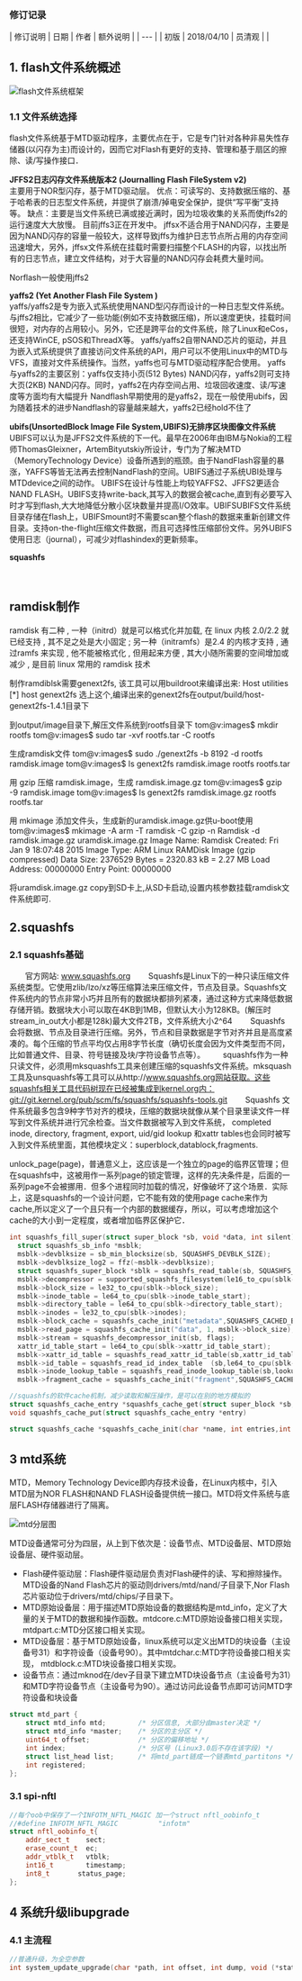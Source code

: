 ##

###  修订记录
| 修订说明 | 日期 | 作者 | 额外说明 |
| --- |
| 初版 | 2018/04/10 | 员清观 |  |

## 1. flash文件系统概述

![flash文件系统框架](pic_dir/flash文件系统框架.png)


### 1.1 文件系统选择
flash文件系统基于MTD驱动程序，主要优点在于，它是专门针对各种非易失性存储器(以闪存为主)而设计的，因而它对Flash有更好的支持、管理和基于扇区的擦除、读/写操作接口．

**JFFS2日志闪存文件系统版本2 (Journalling Flash FileSystem v2)**<br>
主要用于NOR型闪存，基于MTD驱动层。
优点：可读写的、支持数据压缩的、基于哈希表的日志型文件系统，并提供了崩溃/掉电安全保护，提供“写平衡”支持等。
缺点：主要是当文件系统已满或接近满时，因为垃圾收集的关系而使jffs2的运行速度大大放慢。
目前jffs3正在开发中。
jffsx不适合用于NAND闪存，主要是因为NAND闪存的容量一般较大，这样导致jffs为维护日志节点所占用的内存空间迅速增大，另外，jffsx文件系统在挂载时需要扫描整个FLASH的内容，以找出所有的日志节点，建立文件结构，对于大容量的NAND闪存会耗费大量时间。

Norflash一般使用jffs2

**yaffs2 (Yet Another Flash File System )**<br>
yaffs/yaffs2是专为嵌入式系统使用NAND型闪存而设计的一种日志型文件系统。与jffs2相比，它减少了一些功能(例如不支持数据压缩)，所以速度更快，挂载时间很短，对内存的占用较小。另外，它还是跨平台的文件系统，除了Linux和eCos，还支持WinCE, pSOS和ThreadX等。
yaffs/yaffs2自带NAND芯片的驱动，并且为嵌入式系统提供了直接访问文件系统的API，用户可以不使用Linux中的MTD与VFS，直接对文件系统操作。当然，yaffs也可与MTD驱动程序配合使用。
yaffs与yaffs2的主要区别：yaffs仅支持小页(512 Bytes) NAND闪存，yaffs2则可支持大页(2KB) NAND闪存。同时，yaffs2在内存空间占用、垃圾回收速度、读/写速度等方面均有大幅提升
Nandflash早期使用的是yaffs2，现在一般使用ubifs，因为随着技术的进步Nandflash的容量越来越大，yaffs2已经hold不住了

**ubifs(UnsortedBlock Image File System,UBIFS)无排序区块图像文件系统**<br>
UBIFS可以认为是JFFS2文件系统的下一代。最早在2006年由IBM与Nokia的工程师ThomasGleixner，ArtemBityutskiy所设计，专门为了解决MTD（MemoryTechnology Device）设备所遇到的瓶颈。由于NandFlash容量的暴涨，YAFFS等皆无法再去控制NandFlash的空间。UBIFS通过子系统UBI处理与MTDdevice之间的动作。
UBIFS在设计与性能上均较YAFFS2、JFFS2更适合NAND FLASH。UBIFS支持write-back,其写入的数据会被cache,直到有必要写入时才写到flash,大大地降低分散小区块数量并提高I/O效率。UBIFSUBIFS文件系统目录存储在flash上，UBIFSmount时不需要scan整个flash的数据来重新创建文件目录。支持on-the-flight压缩文件数据，而且可选择性压缩部份文件。另外UBIFS使用日志（journal），可减少对flashindex的更新频率。

**squashfs**<br>

　　



## ramdisk制作
ramdisk 有二种 , 一种（initrd）就是可以格式化并加载, 在 linux 内核 2.0/2.2 就已经支持 , 其不足之处是大小固定 ; 另一种（initramfs）是2.4 的内核才支持 , 通过ramfs 来实现 , 他不能被格式化 , 但用起来方便 , 其大小随所需要的空间增加或减少 , 是目前 linux 常用的 ramdisk 技术

   制作ramdiblsk需要genext2fs, 该工具可以用buildroot来编译出来:
   Host utilities
         [*] host genext2fs 选上这个,编译出来的genext2fs在output/build/host-genext2fs-1.4.1目录下


   到output/image目录下,解压文件系统到rootfs目录下
   tom@v:images$ mkdir rootfs
   tom@v:images$ sudo tar -xvf rootfs.tar -C rootfs


   生成ramdisk文件
   tom@v:images$ sudo ./genext2fs -b 8192 -d rootfs ramdisk.image
   tom@v:images$ ls
      genext2fs  ramdisk.image  rootfs  rootfs.tar


   用 gzip 压缩  ramdisk.image，生成  ramdisk.image.gz
   tom@v:images$ gzip -9 ramdisk.image
   tom@v:images$ ls
      genext2fs  ramdisk.image.gz  rootfs  rootfs.tar

   用 mkimage 添加文件头，生成新的uramdisk.image.gz供u-boot使用
tom@v:images$ mkimage -A arm -T ramdisk -C gzip -n Ramdisk -d ramdisk.image.gz uramdisk.image.gz
Image Name:   Ramdisk
Created:      Fri Jan  9 18:07:48 2015
Image Type:   ARM Linux RAMDisk Image (gzip compressed)
Data Size:    2376529 Bytes = 2320.83 kB = 2.27 MB
Load Address: 00000000
Entry Point:  00000000

  将uramdisk.image.gz copy到SD卡上,从SD卡启动,设置内核参数挂载ramdisk文件系统即可.

## 2.squashfs
### 2.1 squashfs基础
  　　官方网站: www.squashfs.org
　　Squashfs是Linux下的一种只读压缩文件系统类型。它使用zlib/lzo/xz等压缩算法来压缩文件，节点及目录。Squashfs文件系统内的节点非常小巧并且所有的数据块都排列紧凑，通过这种方式来降低数据存储开销。数据块大小可以取在4KB到1MB，但默认大小为128KB。(解压时stream_in_out大小都是128k)最大文件2TB，文件系统大小2^64
　　Squashfs 会将数据、节点及目录进行压缩。另外，节点和目录数据是字节对齐并且是高度紧凑的。每个压缩的节点平均仅占用8字节长度（确切长度会因为文件类型而不同，比如普通文件、目录、符号链接及块/字符设备节点等）。
　　squashfs作为一种只读文件，必须用mksquashfs工具来创建压缩的squashfs文件系统。mksquash工具及unsquashfs等工具可以从http://www.squashfs.org网站获取。这些squashfs相关工具代码树现在已经被集成到kernel.org内：git://git.kernel.org/pub/scm/fs/squashfs/squashfs-tools.git
　　Squashfs 文件系统最多包含9种字节对齐的模块，压缩的数据块就像从某个目录里读文件一样写到文件系统并进行冗余检查。当文件数据被写入到文件系统， completed inode, directory, fragment, export, uid/gid lookup 和xattr tables也会同时被写入到文件系统里面，其他模块定义：superblock,datablock,fragments.

unlock_page(page)，普通意义上，这应该是一个独立的page的临界区管理；但在squashfs中，这被用作一系列page的锁定管理，这样的先决条件是，后面的一系列page不会被挪用．但多个进程同时加载的情况，好像破坏了这个场景．实际上，这是squashfs的一个设计问题，它不能有效的使用page cache来作为cache,所以定义了一个且只有一个内部的数据缓存，所以，可以考虑增加这个cache的大小到一定程度，或者增加临界区保护它．


```cpp
int squashfs_fill_super(struct super_block *sb, void *data, int silent)
  struct squashfs_sb_info *msblk;
  msblk->devblksize = sb_min_blocksize(sb, SQUASHFS_DEVBLK_SIZE);
  msblk->devblksize_log2 = ffz(~msblk->devblksize);
  struct squashfs_super_block *sblk = squashfs_read_table(sb, SQUASHFS_START, sizeof(*sblk));
  msblk->decompressor = supported_squashfs_filesystem(le16_to_cpu(sblk->s_major),le16_to_cpu(sblk->s_minor),le16_to_cpu(sblk->compression));
  msblk->block_size = le32_to_cpu(sblk->block_size);
  msblk->inode_table = le64_to_cpu(sblk->inode_table_start);
  msblk->directory_table = le64_to_cpu(sblk->directory_table_start);
  msblk->inodes = le32_to_cpu(sblk->inodes);
  msblk->block_cache = squashfs_cache_init("metadata",SQUASHFS_CACHED_BLKS, SQUASHFS_METADATA_SIZE);//8*8192的cache
  msblk->read_page = squashfs_cache_init("data", 1, msblk->block_size);//1*128k
  msblk->stream = squashfs_decompressor_init(sb, flags);
  xattr_id_table_start = le64_to_cpu(sblk->xattr_id_table_start);
  msblk->xattr_id_table = squashfs_read_xattr_id_table(sb,xattr_id_table_start, &msblk->xattr_table, &msblk->xattr_ids);
  msblk->id_table = squashfs_read_id_index_table  (sb,le64_to_cpu(sblk->id_table_start), next_table,le16_to_cpu(sblk->no_ids));
  msblk->inode_lookup_table = squashfs_read_inode_lookup_table(sb,lookup_table_start, next_table, msblk->inodes);
  msblk->fragment_cache = squashfs_cache_init("fragment",SQUASHFS_CACHED_FRAGMENTS, msblk->block_size);//3*128k

//squashfs的软件cache机制，减少读取和解压操作，是可以在别的地方模拟的
struct squashfs_cache_entry *squashfs_cache_get(struct super_block *sb,struct squashfs_cache *cache, u64 block, int length)
void squashfs_cache_put(struct squashfs_cache_entry *entry)

struct squashfs_cache *squashfs_cache_init(char *name, int entries,int block_size)
```

## 3 mtd系统

MTD，Memory Technology Device即内存技术设备，在Linux内核中，引入MTD层为NOR FLASH和NAND FLASH设备提供统一接口。MTD将文件系统与底层FLASH存储器进行了隔离。

![mtd分层图](pic_dir/mtd分层图.png)

MTD设备通常可分为四层，从上到下依次是：设备节点、MTD设备层、MTD原始设备层、硬件驱动层。
- Flash硬件驱动层：Flash硬件驱动层负责对Flash硬件的读、写和擦除操作。MTD设备的Nand Flash芯片的驱动则drivers/mtd/nand/子目录下,Nor Flash芯片驱动位于drivers/mtd/chips/子目录下。
- MTD原始设备层：用于描述MTD原始设备的数据结构是mtd_info，定义了大量的关于MTD的数据和操作函数。mtdcore.c:MTD原始设备接口相关实现，mtdpart.c:MTD分区接口相关实现。
- MTD设备层：基于MTD原始设备，linux系统可以定义出MTD的块设备（主设备号31）和字符设备（设备号90）。其中mtdchar.c:MTD字符设备接口相关实现， mtdblock.c:MTD块设备接口相关实现。
- 设备节点：通过mknod在/dev子目录下建立MTD块设备节点（主设备号为31）和MTD字符设备节点（主设备号为90）。通过访问此设备节点即可访问MTD字符设备和块设备

```cpp
struct mtd_part {
    struct mtd_info mtd;        /* 分区信息, 大部分由master决定 */
    struct mtd_info *master;    /* 分区的主分区 */
    uint64_t offset;            /* 分区的偏移地址 */
    int index;                  /* 分区号 (Linux3.0后不存在该字段) */
    struct list_head list;      /* 将mtd_part链成一个链表mtd_partitons */
    int registered;
};
```

### 3.1 spi-nftl

```cpp
//每个oob中保存了一个INFOTM_NFTL_MAGIC 加一个struct nftl_oobinfo_t
//#define INFOTM_NFTL_MAGIC			 "infotm"
struct nftl_oobinfo_t{
	addr_sect_t    sect;
    erase_count_t  ec;
    addr_vtblk_t   vtblk;
    int16_t        timestamp;
    int8_t       status_page;
};
```

## 4 系统升级libupgrade

### 4.1 主流程

```cpp
//普通升级，为全空参数
int system_update_upgrade(char *path, int offset, int dump, void (*state_cb)(void *arg, int image_type, int state, int state_arg), void *arg)

```
